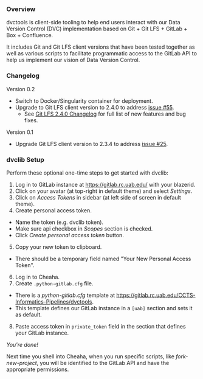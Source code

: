### Overview

dvctools is client-side tooling to help end users interact with our Data Version Control (DVC) implementation based on Git + Git LFS + GitLab + Box + Confluence.

It includes Git and Git LFS client versions that have been tested together as well as various scripts to facilitate programmatic access to the GitLab API to help us implement our vision of Data Version Control.

### Changelog

Version 0.2
* Switch to Docker/Singularity container for deployment.
* Upgrade to Git LFS client version to 2.4.0 to address [issue #55](https://gitlab.rc.uab.edu/jelaiw/ccts-bmi-incubator/issues/55).
  * See [Git LFS 2.4.0 Changelog](https://github.com/git-lfs/git-lfs/releases/tag/v2.4.0) for full list of new features and bug fixes.

Version 0.1
* Upgrade Git LFS client version to 2.3.4 to address [issue #25](https://gitlab.rc.uab.edu/jelaiw/ccts-bmi-incubator/issues/25).

### dvclib Setup

Perform these optional one-time steps to get started with dvclib:

1. Log in to GitLab instance at https://gitlab.rc.uab.edu/ with your blazerid.
2. Click on your avatar (at top-right in default theme) and select *Settings*.
3. Click on *Access Tokens* in sidebar (at left side of screen in default theme).
4. Create personal access token.
  * Name the token (e.g. dvclib token).
  * Make sure api checkbox in *Scopes* section is checked.
  * Click *Create personal access token* button.
5. Copy your new token to clipboard.
  * There should be a temporary field named "Your New Personal Access Token".
6. Log in to Cheaha.
7. Create `.python-gitlab.cfg` file.
  * There is a *python-gitlab.cfg* template at https://gitlab.rc.uab.edu/CCTS-Informatics-Pipelines/dvctools.
  * This template defines our GitLab instance in a `[uab]` section and sets it as default.
8. Paste access token in `private_token` field in the section that defines your GitLab instance.

*You're done!*

Next time you shell into Cheaha, when you run specific scripts, like *fork-new-project*, you will be identified to the GitLab API and have the appropriate permissions.